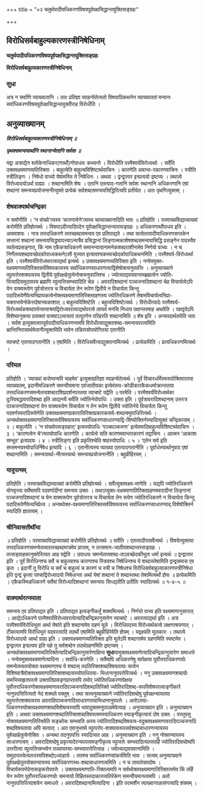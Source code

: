 +++
title = "०२ चतुर्थपादीयधिकरणविषयपूर्वपक्षसिद्धान्तयुक्तिसङ्ग्रहः"

+++


## विरोधिसर्वबाहुल्यकारणस्त्रीनिषेधिनाम्

**चतुर्थपादीयधिकरणविषयपूर्वपक्षसिद्धान्तयुक्तिसङ्ग्रहः**

**विरोधिसर्वबाहुल्यकारणस्त्रीनिषेधिनाम्**

### **सुधा**

अत्र न सर्वाणि व्याख्यातानि । ततः प्रतिज्ञा व्याहन्येतेत्यतो विषयादिकथनेन व्याख्याततां मन्वानः सर्वाधिकरणविषयपूर्वपक्षसिद्धान्तयुक्तीराह विरोधीति ।

## **अनुव्याख्यानम्**

***विरोधिसर्वबाहुल्यकारणस्त्रीनिषेधिनाम् ॥***

***पृथक्समन्वयार्थानि स्थानान्येतानि सर्वशः ॥***

यद्वा अत्राद्येन श्लोकेनाधिकर(णार्थो)णोपाधयः कथ्यन्ते । विरोधीति परमैश्वर्यविरोध्यर्थाः । सर्वेति उक्तवक्ष्यमाणव्यतिरिक्ताः । बाहुल्येति बाहुल्यविशिष्टार्थवाचिनः । कारणेति अवान्त-रकारणवाचिनः । स्त्रीति स्त्रीलिङ्गः । निषेधो वाच्यो येषामस्ति ते निषेधिनः । अथवा । द्वन्द्वात्पर इन्प्रत्ययो द्रष्टव्यः । तथात्वे विरोध्यादयोऽर्था ग्राह्याः । शब्दानामिति शेषः । एतानि एतत्पाद-गतानि सर्वशः स्थानानि अधिकरणानि एषां शब्दानां समन्वयप्रयोजनानीत्युक्ते प्रत्येकं सर्वशब्दसमन्वयसिद्धिरित्यपि प्रतीयेत । अतः पृथगित्युक्तम् ।

### **शेषवाक्यार्थचन्द्रिका**

न सर्वाणीति । ‘न संख्ये’त्यस्य ‘कारणत्वेने’त्यस्य चाव्याख्यानादिति भावः ॥ प्रतिज्ञेति । परमाख्यविद्याव्याख्यां करोमीति प्रतिज्ञेत्यर्थः । विषयाऽदीत्यादिपदेन पूर्वपक्षसिद्धान्तन्यायसङ्ग्रहः ॥ अधिकरणार्थोपाधय इति । अयमाशयः । नात्र तत्तदधिकरणे तत्तच्छब्दसमन्वय एव प्रतिपाद्यते । तथा सत्येतत्पादीयाधिकरणसप्तकेन सप्तानां शब्दानां समन्वयसिद्ध्यापत्त्याऽन्यत्रैव प्रसिद्धानां लिङ्गात्मकाशेषशब्दसमन्वयासिद्धि प्रसङ्गेन पादस्यैव व्यर्तत्वप्रसङ्गात्, किं नाम एकैकत्राधिकरणे समानन्यायानामनेकशब्दराशीनामेव निर्णयो वाच्यः । न च निर्णेतव्यशब्दावच्छेदकोपाध्यकथनेऽसौ युज्यत इत्यावश्यकमवच्छेदकोपाधिकथनमिति । परमैश्वर्य-विरोध्यर्था इति । परमैश्वर्यविरोध्यवरत्वाद्यर्था इत्यर्थः ॥ उक्तवक्ष्यमाणव्यतिरिक्ता इति । नन्वेवमुक्त-वक्ष्यमाणव्यतिरिक्तसर्वविषयकत्वस्य सर्वाधिकरणसाधारणत्वाद्विशेषोक्त्यनुपपत्तिः । अनुव्याख्याने व्युत्पत्तेरशक्यत्वस्य द्वितीये पूर्वपक्षहेतुत्वेनोक्त्यनुपपत्तिश्च । ज्योत्याद्यवयवानामब्रह्मत्वेन ज्योति-रित्यादिसमुदायस्य ब्रह्मणि व्युत्पत्तिसम्भवादिति चेन्न । अवरादिशब्दानां पञ्चजनादिशब्दानां चेह विचार्यत्वेऽपि येन वाक्यरूपेण पूर्वत्रोत्तरत्र च विचार्यता तेन रूपेण द्वितीये न विचार्यता किन्तु पदादिरूपेणैवेत्यभिप्रायकत्वेनोक्तवक्ष्यमाणातिरिक्तग्रहणस्य ज्योतिरधिकरणे तेषामविचार्यत्वभिप्रा-यक्ताभावेनोकेत्तदेषानवकाशात् ॥ बाहुल्यविशिष्टेति । बहुत्वविशिष्टेत्यर्थः । विरोधीत्यादेः परमैश्वर्य-विरोध्यर्थकशब्दपर्यन्तत्वाश्रयद्विरोध्यवरत्वाद्यर्थपरत्वे लाघवं मनसि निधाय पक्षान्तरमाह अथवेति । पक्षद्वयेऽपि विशेष्यानुक्त्या प्रसक्तां वाक्याऽऽभासतां तत्पूरणेन परिहरति शब्दानामिति ॥ शेष इति । अन्यपदार्थतयेति भावः । सर्वश इत्युक्तत्वात्पूर्वपादीयाधिकरणनामपि विरोधीत्याद्युक्ताशब्द-समन्वयपरत्वमिति भ्रान्तिनिरासार्थमेतानीत्युक्तमिति भावेन तन्निरासोपयोगितया एतानीति

व्याचष्टे एतत्पादगतानीति ॥ एषामिति । विरोधिसर्वेत्याद्युक्तानामित्यर्थः । प्रत्येकमिति । प्रत्यधिकरणमित्यर्थः ।

### **परिमल**

प्रतिज्ञेति । ‘व्याख्यां करोम्यन्वपि चाहमेव’ इत्युक्तप्रतिज्ञा व्याहन्येतेत्यर्थः । पूर्वं विचारधर्मिस्वरूपोक्तिपरतया व्याख्यातम्, इदानीमधिकरणे समन्वीयमाना एवंजातीयका इत्येवंरूप-क्रोडीकारकैकधर्माक्रान्ततया तत्तदधिकरणसमन्वेतव्यशब्दराशिप्रदर्शनपरतया व्याचष्टे यद्वेति ॥ परमेति । परमैश्वर्यविरोध्यर्थका दुःरिवबद्धावरादिशब्दा इति आद्यनयै सर्वेति ज्योतिर्नयोपाधिः । उक्ता इति । पूर्वत्रावरादिशब्दानाम् उत्तरत्र पञ्चजनादिशब्दानां येन वाक्यरूपेण विचार्यता न तेन रूपेण द्वितीये ज्योतिर्नये विचार्यता किन्तु पदवर्णस्वरादिरूपेणेति उक्तवक्ष्यमाणप्रकारातिरिक्तप्रकारकसर्व-शब्दत्वमुपाधिरित्यर्थः । अन्यथोक्तवक्ष्यमाणातिरिक्तसर्वविषयत्वस्य सर्वाधिकरणसाधारण्याद्वि-शिष्योक्तिर्नस्यादित्युक्तं चन्द्रिकायाम् । २ । बाहुल्येति । ‘न संख्योपसङ्ग्रहात्’ इत्यस्योपाधिः ‘पञ्चपञ्चजना’ इत्येवमादिबाहुल्यविशिष्टार्थवाचिनः । ३ । ‘कारणत्वेन चे’त्यस्योपाधिः कारणेति । कार्यत्वे सति कारणमवान्तरकारणं तद्वाचिनः । आत्मन ‘आकाशः सम्भूत’ इत्यादयः । ४ । स्त्रीलिङ्गा इति प्रकृतिश्चेति षष्ठस्योपाधिः । ५ । ‘एतेन सर्व इति सप्तमनयस्योपाधिर्निषेध इत्यादि । ६ । एतानीत्यस्य व्याख्या एतत्पादगतानीति । पूर्वार्धस्यार्थानुवाद एषां शब्दानामिति । समन्वयार्था-नीत्यस्यार्थः समन्वयप्रयोजनानीति । बहुव्रीहिरयम् ।

### **यादुपत्यम्**

प्रतिज्ञेति । परमाख्यविद्याव्याख्यां करोमीति प्रतिज्ञेत्यर्थः । सर्वेत्युक्तवक्ष्य-माणेति । यद्यपि ज्योतिरधिकरणे योगवृत्त्या सर्वेषामपि पदवर्णादीनां समन्वय उक्तः । तथाऽप्युक्त-वक्ष्यमाणातिरिक्तग्रहणमवरादीनां लिङ्गानां पञ्चजनादिशब्दानां च येन वाक्यरूपेण पूर्वत्रोत्तरत्र च विचार्यता तेन रूपेण ज्योतिरधिकरणे न विचार्यता किन्तु पदादिरूपेणैवेत्यभिप्रेत्य । अन्यथोक्त-वक्ष्यमाणातिरिक्तसर्वविषयत्वस्य सर्वाधिकरणसाधारण्याद् विशेषोक्तिर्न स्यादिति ज्ञातव्यम् ।

### **श्रीनिवासतीर्थीया**

॥ प्रतिज्ञेति । परमाख्यविद्याव्याख्यां करोमीति प्रतिज्ञेत्यर्थः ॥ सर्वेति । एतत्पादीयसर्वेत्यर्थः । विषयेत्युक्तया तत्तदधिकरणसमन्वेतव्यतत्तच्छब्दमात्रमेव प्राप्तम्, न तत्समान-जातीयशब्दान्तरसङ्ग्रहः । तत्सङ्ग्राहकानुक्तेरित्यत आह यद्वेति । उपाधयः समन्वेतव्यशब्द-ताऽवच्छेदकीभूता धर्मा इत्यर्थः ॥ द्वन्द्वात्पर इति । पूर्वं विरोधिनश्च सर्वे च बाहुल्याश्च कारणाश्च स्त्रियश्च निषेधिनश्च ये शब्दास्तेषामिति द्वन्द्वसमास एव कृतः । इदानीं तु विरोधि च सर्वं च बाहुल्यं च कारणं च स्त्री च निषेधश्च विरोधिसर्वबाहुल्याकारणस्त्रीनिषेधा इति द्वन्द्वं कृत्वा पश्चाद्विरोध्यादयो निषेधान्ता अर्था येषां शब्दानां ते शब्दास्तथा तेषामित्यर्थो ज्ञेयः ॥ प्रत्येकमिति । एकैकस्मिन्नधिकरणे सर्वेषां विरोध्यादिशब्दानां समन्वयः सिध्द्यतीति प्रतीतिः स्यादित्यर्थः ॥ १-४-५ ॥

### **वाक्यार्थरत्नमाला**

समन्वय एव प्रतिपाद्यत इति । प्रतिपाद्यत इत्यङ्गीकर्तुं शक्यमित्यर्थः । निर्णयो वाच्य इति वक्ष्यमाणानुसारात् । आद्येऽधिकरणे परमैश्वर्यविरोध्यवरत्वेत्यादिचन्द्रिकानुसारेण व्याचष्टे । अवरत्वाद्यर्था इति । अत्र परमैश्वर्यविरोधिभूता अर्था येषांते इति शब्दानामेव ग्रहणं मूले । विरोधिपदस्य विरोध्यर्थकत्वे लक्षणाश्रयणात् । टीकायामपि विरोधिभूतं यदवरत्वादि तदर्थो एषामिति बहुव्रीहिरेवेति ज्ञेयम् । यद्वक्ष्यति मूलकारः । तथात्वे विरोध्यादयो आर्था ग्राह्य इति । उक्तवक्ष्यमाणव्यतिरिक्ता इति मूलेऽपि शब्दानामेव ग्रहणमिति स्पष्टमेव । द्वन्द्वात्पर इन्प्रत्यय इति पक्षे तु सर्वशब्देन तदर्थग्रहणमिति द्रष्टव्यम् । अन्यथोक्तवक्ष्यमाणव्यतिरिक्तेत्यादिचन्द्रिकानुसारेणाक्षिप्य **सुधा**यामुक्तवक्ष्यमाणेत्यादिचन्द्रिकानुसारेण समाधत्ते । नन्वेवमुक्तवक्ष्यमाणेत्यादिना । सर्वाधि-करणेति । सर्वेष्वपि अधिकरणेषु सापेक्षया पूर्वोत्तराधिकरणयोः समन्वेतव्यतयोक्ता वक्ष्यमाणाश्च ये शब्दास् तदतिरिक्तशब्दविषयतायाः सत्वेन विशिष्यात्रैवोक्तवक्ष्यमाणातिरिक्तशब्दत्वस्योपाधितया- भिधानानुपपत्तेरित्यर्थः । ननु उक्तवक्ष्यमाणशब्दयोः समभिव्याहृतपरत्वे उक्तातिप्रसङ्गप्राप्तावपि तयोर् ज्योतिरधिकरणापेक्षया पूर्वोत्तराधिकरणोक्तवक्ष्यमाणावरादिपञ्चजनादिशब्दातिरिक्ते ज्योतिरादिशब्द-रूपविशेषपरत्वाङ्गीकारे नानुपपत्तिरित्यतो नेदं शक्यते वक्तुम् । तथा सत्यनुव्याख्याने ज्योतिरादिशब्देषु पूर्वपक्षन्यायतया व्युत्पत्तेरशक्यत्वस्य अवरादिपञ्चजनादिसाधारणतयाभिधानानुपपत्तेः । अतोऽस्या-धिकरणस्योक्तवक्ष्यमाणशब्दविशेषत्वस्यापि भावादुक्तमनुपपन्नमेवेत्याह । अनुव्याख्यान इति । अनुव्याख्यान इति । अथवा उक्तवक्ष्यमाणशब्दातिरिक्तशब्दविषयत्वमस्याधिकरण स्याङ्गीकृत्यायं दोष उक्तः । वस्तुस्तु नोक्तवक्ष्यमाणातिरिक्तेति सङ्कोचः सम्भवति अस्य ज्योतिरादिशब्दविषयत्व-वदुक्तवक्ष्यमाणावरादिपञ्चजनादि शब्दविषयताया अपि सत्वात् । अत एवानुभाष्ये व्युत्पत्तेर-शक्यत्वरूपसर्वशब्दसाधारणन्यायस्य पूर्वपक्षहेतुत्वेनोक्तिः । अन्यथा तदनुपपत्तिः स्यादित्यत आह । अनुव्याख्यान इति । ननु नोक्तन्यायस्य साधारणत्वम् । अवरादिशब्देषु प्रकृत्यादेरन्यपरत्वमङ्गीकृत्य व्युत्पत्तेः सम्भवादित्यतस्तर्हि ज्योतिरादिशब्देष्वपि उत्तरीत्या व्युत्पत्तिसम्भवेन तन्न्यायस्या-सम्भवापत्तेरित्याह । ज्योत्याद्यवयवानामिति । समुदायस्येत्यतःपरमपिशब्दोऽध्याहार्यः । ततश्च सर्वाधिकरणसांकर्यमिति भावः । सत्यम् अनुव्याख्याने पूर्वपक्षहेतुतयोक्तन्यायस्य सर्वाधिकरणस्थ-शब्दसाधारणत्वमिति । न च तावतोक्तदोषः । विचार्यरूपभेदेनासङ्करोपपत्तेः । उक्तवक्ष्यमाणाति-रिक्तत्वमपि न सर्वथोक्तवक्ष्यमाणातिरिक्तत्वमेव किं तर्हि येन रूपेण पूर्वोत्तराधिकरणयोः समन्वयो विहितस्तदाकारव्यतिरेकेण समन्वीयमानत्वमपि । अतो नानुपपत्तिरित्याशयेन समाधत्ते । अवरादिशब्दानामित्यादिना । इति परामर्शेन व्याख्यानान्नासंगत्यादि शंक्यम् ।





